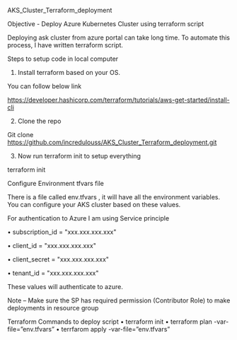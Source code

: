 AKS_Cluster_Terraform_deployment




Objective - Deploy Azure Kubernetes Cluster using terraform script





Deploying ask cluster from azure portal can take long time. To automate this process, I have written terraform script.





Steps to setup code in local computer


1.	Install terraform based on your OS.

You can follow below link

https://developer.hashicorp.com/terraform/tutorials/aws-get-started/install-cli 


2.	Clone the repo

Git clone https://github.com/incredulouss/AKS_Cluster_Terraform_deployment.git


3.	Now run terraform init to setup everything

terraform init



Configure Environment tfvars file 


There is a file called env.tfvars , it will have all the environment variables. You can configure your AKS cluster based on these values.

For authentication to Azure I am using Service principle 


•	subscription_id = "xxx.xxx.xxx.xxx"

•	client_id       = "xxx.xxx.xxx.xxx"

•	client_secret   = "xxx.xxx.xxx.xxx"

•	tenant_id       = "xxx.xxx.xxx.xxx"

These values will authenticate to azure.

Note – Make sure the SP has required permission (Contributor Role) to make deployments in resource group

                                                                                                                                                                                          
                                                                                                                                                                                          
Terraform Commands to deploy script
•	terraform init 
•	terraform plan -var-file=”env.tfvars”
•	terrfarom apply -var-file=”env.tfvars”

